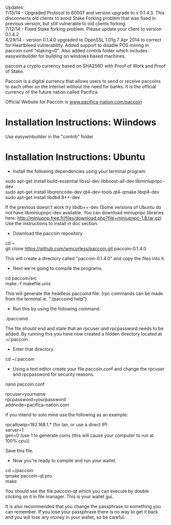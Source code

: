 Updates:<br>
7/15/14 - Upgraded Protocol to 60007 and version upgrade to v 0.1.4.3. This disconnects old clients to avoid Stake Forking problem that was fixed in previous version, but still vulnerable to old clients forking.<br>
7/12/14 - Fixed Stake forking problem. Please update your client to version 0.1.4.2<br>
4/29/14 - version 0.1.4.0 upgraded to OpenSSL 1.01g 7 Apr 2014 to correct for Heartbleed vulnerability. Added support to disable POS mining in paccoin.conf "staking=0". Also added contrib folder which includes easywinbuilder for building on windows based machines.<br>

paccoin a crypto currency based on SHA256D with Proof of Work and Proof of Stake.
 
Paccoin is a digital currency that allows users to send or receive paccoins to each other on the internet without the need for banks. It is the official currency of the future nation called Pacifica. 

Official Website for Paccoin is www.pacifica-nation.com/paccoin

<h1>Installation Instructions: Wiindows</h1>

Use easywinbuilder in the "contrib" folder

<h1>Installation Instructions: Ubuntu</h1>

* Install the following dependencies using your terminal program:

sudo apt-get install build-essential libssl-dev libboost-all-dev libminiupnpc-dev<br>
sudo apt-get install libqrencode-dev qt4-dev-tools qt4-qmake libqt4-dev<br>
sudo apt-get install libdb4.8++-dev<br>

If the previous doesn't work try libdb++-dev
(Some versions of Ubuntu do not have libminiupnpc-dev available. You can download miniupnpc libraries here: http://miniupnp.free.fr/files/download.php?file=miniupnpc-1.8.tar.gz) Use the instructions to install in doc section.

* Download the paccoin repository

cd ~<br>
git clone https://github.com/wmcorless/paccoin.git paccoin-0.1.4.0

This will create a directory called "paccoin-0.1.4.0" and copy the files into it. 

* Next we're going to compile the programs.

cd paccoin/src<br>
make -f makefile.unix

This will generate the headless paccoind file. (rpc commands can be made from the terminal ie. "./paccoind help")

* Run this by using the following command.

./paccoind

The file should end and state that an rpcuser and rpcpassword needs to be added. By running this you have now created 
a hidden directory located at ~/.paccoin. 

* Enter that directory.

cd ~/.paccoin

* Using a text editor create your file paccoin.conf and change the rpcuser and rpcpassword for security 
reasons. 

nano paccoin.conf

rpcuser=yourname<br>
rpcpassword=yourpassword<br>
addnode=pacifica-nation.com

if you intend to solo mine use the following as an example:

rpcallowip=192.168.1.* (for lan, or use a direct IP)<br>
server=1<br>
gen=0 (use 1 to generate coins (this will cause your computer to run at 100% cpu))<br>

Save this file. 

* Now you're ready to compile and run your wallet.

cd ~/paccoin<br>
qmake paccoin-qt.pro<br>
make

You should see the file paccoin-qt which you can execute by double clicking on it in file manager. This is your wallet 
gui.

It is also recommended that you change the passphrase to something you can remember. If you lose your passphrase 
there is no way to get it back and you will lose any money in your wallet, so be careful.
